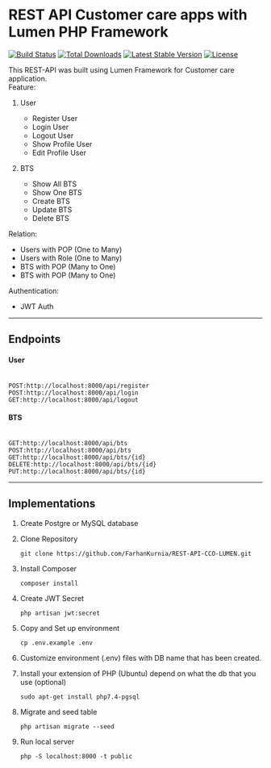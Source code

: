 # REST API Customer care apps with Lumen PHP Framework

[![Build Status](https://travis-ci.org/laravel/lumen-framework.svg)](https://travis-ci.org/laravel/lumen-framework)
[![Total Downloads](https://img.shields.io/packagist/dt/laravel/framework)](https://packagist.org/packages/laravel/lumen-framework)
[![Latest Stable Version](https://img.shields.io/packagist/v/laravel/framework)](https://packagist.org/packages/laravel/lumen-framework)
[![License](https://img.shields.io/packagist/l/laravel/framework)](https://packagist.org/packages/laravel/lumen-framework)

This REST-API was built using Lumen Framework for Customer care application. </br>
Feature:
1. User
    - Register User
    - Login User
    - Logout User
    - Show Profile User
    - Edit Profile User

2. BTS
    - Show All BTS
    - Show One BTS
    - Create BTS
    - Update BTS
    - Delete BTS

Relation:
- Users with POP (One to Many) 
- Users with Role (One to Many)
- BTS with POP (Many to One)
- BTS with POP (Many to One)

Authentication:
- JWT Auth


------------------------------------------------------------------------
## Endpoints
#### User
</br>`POST:http://localhost:8000/api/register`
</br>`POST:http://localhost:8000/api/login`
</br>`GET:http://localhost:8000/api/logout`


#### BTS
</br>`GET:http://localhost:8000/api/bts`
</br>`POST:http://localhost:8000/api/bts`
</br>`GET:http://localhost:8000/api/bts/{id}`
</br>`DELETE:http://localhost:8000/api/bts/{id}`
</br>`PUT:http://localhost:8000/api/bts/{id}`


------------------------------------------------------------------------
## Implementations
1. Create Postgre or MySQL database</br>

2. Clone Repository </br>
    ```
    git clone https://github.com/FarhanKurnia/REST-API-CCO-LUMEN.git
    ```

3. Install Composer </br>
    ```
    composer install
    ```

4. Create JWT Secret </br>
    ```
    php artisan jwt:secret
    ```

5. Copy and Set up environment</br>
    ```
    cp .env.example .env
    ```

6. Customize environment (.env) files with DB name that has been created.</br>

7. Install your extension of PHP (Ubuntu) depend on what the db that you use (optional) </br>
    ```
    sudo apt-get install php7.4-pgsql
    ```

8. Migrate and seed table</br>
    ```
    php artisan migrate --seed
    ```

9. Run local server</br>
    ```
    php -S localhost:8000 -t public
    ```
